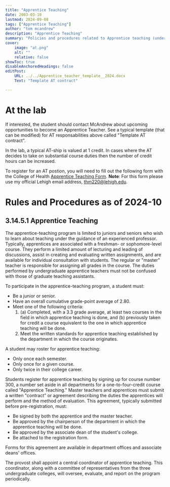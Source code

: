 ```yaml
---
title: "Apprentice Teaching"
date: 2003-03-10
lastmod: 2024-09-08
tags: ["Apprentice Teaching"]
author: "tom mcandrew"
description: "Apprentice Teaching" 
summary: "Policies and procedures related to Apprentice teaching (undergrad TA)"
cover:
    image: "at.png"
    alt: ""
    relative: false
showToc: true
disableAnchoredHeadings: false
editPost:
    URL: ../../Apprentice_teacher_template__2024.docx
    Text: "Template AT contract"

---
```


# At the lab
If interested, the student should contact McAndrew about upcoming opportunities to become an Apprentice Teacher.
See a typical template (that can be modified) for AT responsabilities above called "Template AT contract".

In the lab, a typical AT-ship is valued at 1 credit. In cases where the AT decides to take on substantial course duties then the number of credit hours can be increased.

To register for an AT postion, you will need to fill out the following form with the College of Health
[Apprentice Teaching Form](https://na3.docusign.net/Member/PowerFormSigning.aspx?PowerFormId=74a857a9-14f7-49c5-8efc-db171032b229&env=na3&acct=4522e8bc-42ec-46ec-af83-a167d8a26e3f&v=2).
**Note**: For this form please use my official Lehigh email address, thm220@lehigh.edu.


# Rules and Procedures as of 2024-10

## 3.14.5.1 Apprentice Teaching

The apprentice-teaching program is limited to juniors and seniors who wish to learn about teaching under the guidance of an experienced professor. Typically, apprentices are associated with a freshman- or sophomore-level course. They perform a limited amount of lecturing and leading of discussions, assist in creating and evaluating written assignments, and are available for individual consultation with students. The regular or "master" teacher is responsible for assigning all grades in the course. The duties performed by undergraduate apprentice teachers must not be confused with those of graduate teaching assistants.

To participate in the apprentice-teaching program, a student must:
- Be a junior or senior.
- Have an overall cumulative grade-point average of 2.80.
- Meet one of the following criteria:
  1. (a) Completed, with a 3.3 grade average, at least two courses in the field in which apprentice teaching is done, and (b) previously taken for credit a course equivalent to the one in which apprentice teaching will be done.
  2. Meet the written standards for apprentice teaching established by the department in which the course originates.

A student may roster for apprentice teaching:
- Only once each semester.
- Only once for a given course.
- Only twice in their college career.

Students register for apprentice teaching by signing up for course number 300, a number set aside in all departments for a one-to-four-credit course called "Apprentice Teaching." Master teachers and apprentices must submit a written "contract" or agreement describing the duties the apprentices will perform and the method of evaluation. This agreement, typically submitted before pre-registration, must:
- Be signed by both the apprentice and the master teacher.
- Be approved by the chairperson of the department in which the apprentice teaching will be done.
- Be approved by the associate dean of the student's college.
- Be attached to the registration form.

Forms for this agreement are available in department offices and associate deans' offices.

The provost shall appoint a central coordinator of apprentice teaching. This coordinator, along with a committee of representatives from the three undergraduate colleges, will oversee, evaluate, and report on the program periodically.
